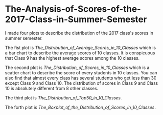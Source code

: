 # The-Analysis-of-Scores-of-the-2017-Class-in-Summer-Semester

I made four plots to describe the distribution of the 2017 class's scores in summer semester.

The fist plot is *The_Distribution_of_Average_Scores_in_10_Classes* which is a bar chart to describe the average scores of 10 classes. It is conspicuous that Class 9 has the highest average scores among the 10 classes.

The second plot is *The_Distribution_of_Scores_in_10_Classes* which is a scatter chart to describe the score of every students in 10 classes. You can also find that almost every class has several students who get less than 30 except Class 9 and Class 10. The distribution of scores in Class 9 and Class 10 is absolutely different from 8 other classes.

The third plot is *The_Distribution_of_Top50_in_10_Classes*.

The forth plot is *The_Boxplot_of_the_Distribution_of_Scores_in_10_Classes*.
